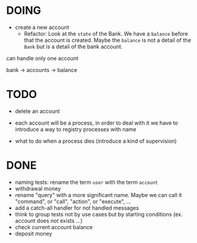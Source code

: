 # DOING

* create a new account
  * Refactor: Look at the `state` of the Bank. We have a `balance` before that the account is created.
    Maybe the `balance` is not a detail of the `Bank` but is a detail of the bank account.


can handle only one account

bank -> accounts
     -> balance

# TODO

* delete an account

* each account will be a process, in order to deal with it we have to introduce a way to registry processes with name
* what to do when a process dies (introduce a kind of supervision)

# DONE

* naming tests: rename the term `user` with the term `account`
* withdrawal money
* rename "query" with a more significant name. Maybe we can call it "command", or "call", "action", or "execute", ...
* add a catch-all handler for not handled messages
* think to group tests not by use cases but by starting conditions (ex. account does not exists ...)
* check current account balance
* deposit money
